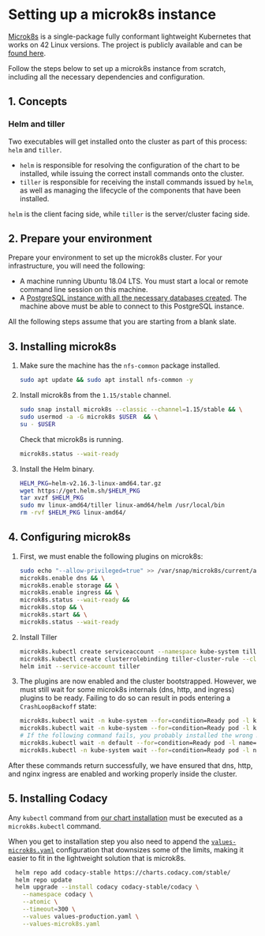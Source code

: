 # Setting up a microk8s instance

[Microk8s](https://microk8s.io/) is a single-package fully conformant lightweight Kubernetes that works on 42 Linux versions. The project is publicly available and can be [found here](https://github.com/ubuntu/microk8s).

Follow the steps below to set up a microk8s instance from scratch, including all the necessary dependencies and configuration.

## 1. Concepts

### Helm and tiller

Two executables will get installed onto the cluster as part of this process: `helm` and `tiller`.

-   `helm` is responsible for resolving the configuration of the chart to be installed, while issuing the correct install commands onto the cluster.
-   `tiller` is responsible for receiving the install commands issued by `helm`, as well as managing the lifecycle of the components that have been installed.

`helm` is the client facing side, while `tiller` is the server/cluster facing side.

## 2. Prepare your environment

Prepare your environment to set up the microk8s cluster. For your infrastructure, you will need the following:

- A machine running Ubuntu 18.04 LTS. You must start a local or remote command line session on this machine.
- A [PostgreSQL instance with all the necessary databases created](../requirements.md#postgresql-server-setup). The machine above must be able to connect to this PostgreSQL instance.

All the following steps assume that you are starting from a blank slate.

## 3. Installing microk8s

1.  Make sure the machine has the `nfs-common` package installed.

    ```bash
    sudo apt update && sudo apt install nfs-common -y
    ```

2.  Install microk8s from the `1.15/stable` channel.

    ```bash
    sudo snap install microk8s --classic --channel=1.15/stable && \
    sudo usermod -a -G microk8s $USER  && \
    su - $USER
    ```

    Check that microk8s is running.

    ```bash
    microk8s.status --wait-ready
    ```

3.  Install the Helm binary.

    ```bash
    HELM_PKG=helm-v2.16.3-linux-amd64.tar.gz
    wget https://get.helm.sh/$HELM_PKG
    tar xvzf $HELM_PKG
    sudo mv linux-amd64/tiller linux-amd64/helm /usr/local/bin
    rm -rvf $HELM_PKG linux-amd64/
    ```

## 4. Configuring microk8s

1.  First, we must enable the following plugins on microk8s:

    ```bash
    sudo echo "--allow-privileged=true" >> /var/snap/microk8s/current/args/kube-apiserver && \
    microk8s.enable dns && \
    microk8s.enable storage && \
    microk8s.enable ingress && \
    microk8s.status --wait-ready &&
    microk8s.stop && \
    microk8s.start && \
    microk8s.status --wait-ready
    ```

2.  Install Tiller

    ```bash
    microk8s.kubectl create serviceaccount --namespace kube-system tiller && \
    microk8s.kubectl create clusterrolebinding tiller-cluster-rule --clusterrole=cluster-admin --serviceaccount=kube-system:tiller && \
    helm init --service-account tiller
    ```

3.  The plugins are now enabled and the cluster bootstrapped. However, we must still wait for some microk8s internals (dns, http, and ingress) plugins to be ready.
    Failing to do so can result in pods entering a `CrashLoopBackoff` state:

    ```bash
    microk8s.kubectl wait -n kube-system --for=condition=Ready pod -l k8s-app=kube-dns
    microk8s.kubectl wait -n kube-system --for=condition=Ready pod -l k8s-app=hostpath-provisioner
    # If the following command fails, you probably installed the wrong microk8s version
    microk8s.kubectl wait -n default --for=condition=Ready pod -l name=nginx-ingress-microk8s
    microk8s.kubectl -n kube-system wait --for=condition=Ready pod -l name=tiller
    ```

After these commands return successfully, we have ensured that dns, http, and nginx ingress are enabled and working properly inside the cluster.

## 5. Installing Codacy

Any `kubectl` command from [our chart installation](../install.md) must be executed as a `microk8s.kubectl` command.

When you get to installation step you also need to append the [`values-microk8s.yaml`](../../codacy/values-microk8s.yaml) configuration that downsizes some of the limits, making it easier to fit in the lightweight solution that is microk8s.

```bash
  helm repo add codacy-stable https://charts.codacy.com/stable/
  helm repo update
  helm upgrade --install codacy codacy-stable/codacy \
    --namespace codacy \
    --atomic \
    --timeout=300 \
    --values values-production.yaml \
    --values-microk8s.yaml
```
